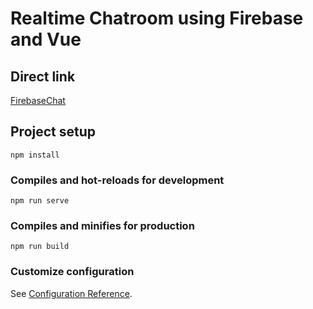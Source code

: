 # Realtime Chatroom using Firebase and Vue

## Direct link
<a href="https://vuechatroom-d0b7b.web.app/">FirebaseChat</a>


## Project setup
```
npm install
```

### Compiles and hot-reloads for development
```
npm run serve
```

### Compiles and minifies for production
```
npm run build
```

### Customize configuration
See [Configuration Reference](https://cli.vuejs.org/config/).
